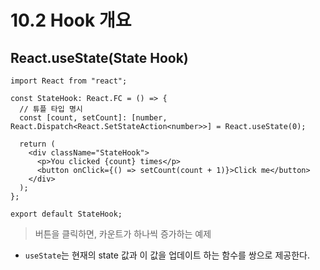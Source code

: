 # 10.2 Hook 개요

## React.useState(State Hook)

```tsx
import React from "react";

const StateHook: React.FC = () => {
  // 튜플 타입 명시
  const [count, setCount]: [number, React.Dispatch<React.SetStateAction<number>>] = React.useState(0);

  return (
    <div className="StateHook">
      <p>You clicked {count} times</p>
      <button onClick={() => setCount(count + 1)}>Click me</button>
    </div>
  );
};

export default StateHook;
```

> 버튼을 클릭하면, 카운트가 하나씩 증가하는 예제

- `useState`는 현재의 state 값과 이 값을 업데이트 하는 함수를 쌍으로 제공한다.
